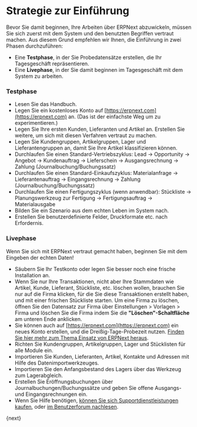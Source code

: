 <!-- add-breadcrumbs -->
# Strategie zur Einführung


Bevor Sie damit beginnen, Ihre Arbeiten über ERPNext abzuwickeln, müssen Sie sich zuerst mit dem System und den benutzten Begriffen vertraut machen. Aus diesem Grund empfehlen wir Ihnen, die Einführung in zwei Phasen durchzuführen:

- Eine **Testphase**, in der Sie Probedatensätze erstellen, die Ihr Tagesgeschäft repräsentieren.
- Eine **Livephase**, in der Sie damit beginnen im Tagesgeschäft mit dem System zu arbeiten.

### Testphase

* Lesen Sie das Handbuch.
* Legen Sie ein kostenloses Konto auf [https://erpnext.com](https://erpnext.com) an. (Das ist der einfachste Weg um zu experimentieren.)
* Legen Sie Ihre ersten Kunden, Lieferanten und Artikel an. Erstellen Sie weitere, um sich mit diesen Verfahren vertraut zu machen.
* Legen Sie Kundengruppen, Artikelgruppen, Lager und Lieferantengruppen an, damit Sie Ihre Artikel klassifizieren können.
* Durchlaufen Sie einen Standard-Vertriebszyklus: Lead -> Opportunity -> Angebot -> Kundenauftrag -> Lieferschein -> Ausgangsrechnung -> Zahlung (Journalbuchung/Buchungssatz)
* Durchlaufen Sie einen Standard-Einkaufszyklus: Materialanfrage -> Lieferantenauftrag -> Eingangsrechnung -> Zahlung (Journalbuchung/Buchungssatz)
* Durchlaufen Sie einen Fertigungszyklus (wenn anwendbar): Stückliste -> Planungswerkzeug zur Fertigung -> Fertigungsauftrag -> Materialausgabe
* Bilden Sie ein Szenario aus dem echten Leben im System nach.
* Erstellen Sie benutzerdefinierte Felder, Druckformate etc. nach Erfordernis.

### Livephase

Wenn Sie sich  mit ERPNext vertraut gemacht haben, beginnen Sie mit dem Eingeben der echten Daten!

* Säubern Sie Ihr Testkonto oder legen Sie besser noch eine frische Installation an.
* Wenn Sie nur Ihre Transaktionen, nicht aber Ihre Stammdaten wie Artikel, Kunde, Lieferant, Stückliste, etc. löschen wollen, brauchen Sie nur auf die Firma klicken, für die Sie diese Transaktionen erstellt haben, und mit einer frischen Stückliste starten. Um eine Firma zu löschen, öffnen Sie den Datensatz zur Firma über Einstellungen > Vorlagen > Firma und löschen Sie die Firma indem Sie die **"Löschen"-Schaltfläche** am unteren Ende anklicken.
* Sie können auch auf [https://erpnext.com](https://erpnext.com) ein neues Konto erstellen, und die Dreißig-Tage-Probezeit nutzen. [Finden Sie hier mehr zum Thema Einsatz von ERPNext heraus](/docs/v12/user/manual/de/introduction/getting-started-with-erpnext).
* Richten Sie Kundengruppen, Artikelgruppen, Lager und Stücklisten für alle Module ein.
* Importieren Sie Kunden, Lieferanten, Artikel, Kontakte und Adressen mit Hilfe des Datenimportwerkzeuges.
* Importieren Sie den Anfangsbestand des Lagers über das Werkzeug zum Lagerabgleich.
* Erstellen Sie Eröffnungsbuchungen über Journalbuchungen/Buchungssätze und geben Sie offene Ausgangs- und Eingangsrechnungen ein.
* Wenn Sie Hilfe benötigen, [können Sie sich Supportdienstleistungen kaufen](https://erpnext.com/pricing), oder [im Benutzerforum nachlesen](https://discuss.erpnext.com).

{next}
